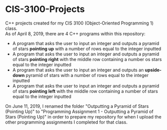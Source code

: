 # CIS-3100-Projects
C++ projects created for my CIS 3100 (Object-Oriented Programming 1) class. <br />
As of April 8, 2019, there are 4 C++ programs within this repository: <br />

* A program that asks the user to input an integer and outputs a pyramid of stars **pointing up** with a number of rows equal to the integer inputted
* A program that asks the user to input an integer and outputs a pyramid of stars **pointing right** with the middle row containing a number os stars equal to the integer inputted
* A program that asks the user to input an integer and outputs an **upside-down** pyramid of stars with a number of rows equal to the integer inputted
* A program that asks the user to input an integer and outputs a pyramid of stars **pointing left** with the middle row containing a number of stars equal to the integer inputted

On June 11, 2019, I renamed the folder "Outputting a Pyramid of Stars (Pointing Up)" to "Programming Assignment 1 - Outputting a Pyramid of Stars (Pointing Up)" in order to prepare my repository for when I upload the other programming assignments I completed for that class.
